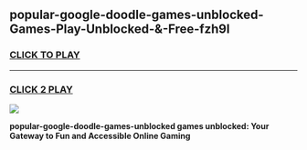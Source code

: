 
## popular-google-doodle-games-unblocked-Games-Play-Unblocked-&-Free-fzh9l
<h3>
<a href="https://premium76.site?title=popular-google-doodle-games-unblocked&ref=24A">CLICK TO PLAY</a></h3>
<hr>

<h3>
<a href="https://premium76.site?title=popular-google-doodle-games-unblocked&ref=24A">CLICK 2 PLAY</a>
  
</h3>

<a href="https://premium76.site?title=popular-google-doodle-games-unblocked&ref=24A"><img src="https://clearcache.store/games.png"></a>


**popular-google-doodle-games-unblocked games unblocked: Your Gateway to Fun and Accessible Online Gaming**
